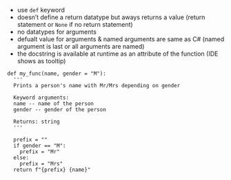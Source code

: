 * use `def` keyword
* doesn’t define a return datatype but aways returns a value (return statement or `None` if no return statement)
* no datatypes for arguments
* defualt value for arguments & named arguments are same as C# (named argument is last or all arguments are named)
* the docstring is available at runtime as an attribute of the function (IDE shows as tooltip)
```
def my_func(name, gender = "M"):
  '''
  Prints a person's name with Mr/Mrs depending on gender

  Keyword arguments:
  name -- name of the person
  gender -- gender of the person

  Returns: string
  '''

  prefix = ""
  if gender == "M":
    prefix = "Mr"
  else:
    prefix = "Mrs"
  return f"{prefix} {name}"
```
